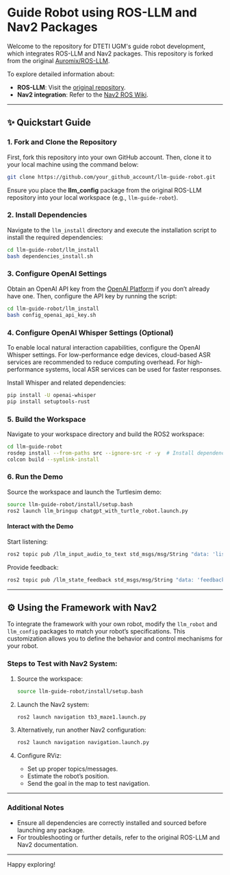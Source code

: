 # Guide Robot using ROS-LLM and Nav2 Packages

Welcome to the repository for DTETI UGM's guide robot development, which integrates ROS-LLM and Nav2 packages. This repository is forked from the original [Auromix/ROS-LLM](https://github.com/Auromix/ROS-LLM).

To explore detailed information about:
- **ROS-LLM**: Visit the [original repository](https://github.com/Auromix/ROS-LLM).
- **Nav2 integration**: Refer to the [Nav2 ROS Wiki](https://navigation.ros.org/).

---

## ✨ Quickstart Guide

### 1. Fork and Clone the Repository
First, fork this repository into your own GitHub account. Then, clone it to your local machine using the command below:

```bash
git clone https://github.com/your_github_account/llm-guide-robot.git
```

Ensure you place the **llm_config** package from the original ROS-LLM repository into your local workspace (e.g., `llm-guide-robot`).

### 2. Install Dependencies
Navigate to the `llm_install` directory and execute the installation script to install the required dependencies:

```bash
cd llm-guide-robot/llm_install
bash dependencies_install.sh
```

### 3. Configure OpenAI Settings
Obtain an OpenAI API key from the [OpenAI Platform](https://platform.openai.com) if you don’t already have one. Then, configure the API key by running the script:

```bash
cd llm-guide-robot/llm_install
bash config_openai_api_key.sh
```

### 4. Configure OpenAI Whisper Settings (Optional)
To enable local natural interaction capabilities, configure the OpenAI Whisper settings. For low-performance edge devices, cloud-based ASR services are recommended to reduce computing overhead. For high-performance systems, local ASR services can be used for faster responses.

Install Whisper and related dependencies:

```bash
pip install -U openai-whisper
pip install setuptools-rust
```

### 5. Build the Workspace
Navigate to your workspace directory and build the ROS2 workspace:

```bash
cd llm-guide-robot
rosdep install --from-paths src --ignore-src -r -y  # Install dependencies
colcon build --symlink-install
```

### 6. Run the Demo
Source the workspace and launch the Turtlesim demo:

```bash
source llm-guide-robot/install/setup.bash
ros2 launch llm_bringup chatgpt_with_turtle_robot.launch.py
```

#### Interact with the Demo
Start listening:
```bash
ros2 topic pub /llm_input_audio_to_text std_msgs/msg/String "data: 'listening'" -1
```

Provide feedback:
```bash
ros2 topic pub /llm_state_feedback std_msgs/msg/String "data: 'feedback text'" -1
```

---

## ⚙️ Using the Framework with Nav2

To integrate the framework with your own robot, modify the `llm_robot` and `llm_config` packages to match your robot’s specifications. This customization allows you to define the behavior and control mechanisms for your robot.

### Steps to Test with Nav2 System:
1. Source the workspace:
   ```bash
   source llm-guide-robot/install/setup.bash
   ```

2. Launch the Nav2 system:
   ```bash
   ros2 launch navigation tb3_maze1.launch.py
   ```

3. Alternatively, run another Nav2 configuration:
   ```bash
   ros2 launch navigation navigation.launch.py
   ```

4. Configure RViz:
   - Set up proper topics/messages.
   - Estimate the robot’s position.
   - Send the goal in the map to test navigation.

---

### Additional Notes
- Ensure all dependencies are correctly installed and sourced before launching any package.
- For troubleshooting or further details, refer to the original ROS-LLM and Nav2 documentation.

---

Happy exploring!

